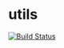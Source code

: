 # utils

[![Build Status](https://travis-ci.com/charlesfinley/utils.svg?branch=master)](https://travis-ci.com/charlesfinley/utils)